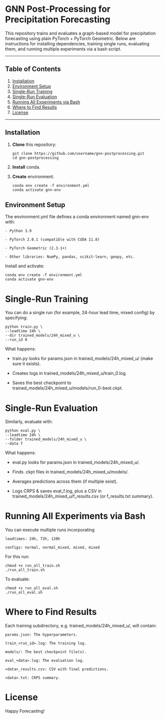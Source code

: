 # GNN Post-Processing for Precipitation Forecasting

This repository trains and evaluates a graph-based model for precipitation forecasting using plain PyTorch + PyTorch Geometric. Below are instructions for installing dependencies, training single runs, evaluating them, and running multiple experiments via a bash script.

---

## Table of Contents

1. [Installation](#installation)
3. [Environment Setup](#environment-setup)
4. [Single-Run Training](#single-run-training)
5. [Single-Run Evaluation](#single-run-evaluation)
6. [Running All Experiments via Bash](#running-all-experiments-via-bash)
7. [Where to Find Results](#where-to-find-results)
8. [License](#license)

---

## Installation

1. **Clone** this repository:
   ```
   git clone https://github.com/username/gnn-postprocessing.git
   cd gnn-postprocessing
   ```
2. **Install** conda.

3. **Create** environment.
   ```
   conda env create -f environment.yml
   conda activate gnn-env
   ```
   
## Environment Setup

The environment.yml file defines a conda environment named gnn-env with:

    - Python 3.9

    - PyTorch 2.0.1 (compatible with CUDA 11.8)

    - PyTorch Geometric (2.3.1+)

    - Other libraries: NumPy, pandas, scikit-learn, geopy, etc.

Install and activate:
   ```
   conda env create -f environment.yml
   conda activate gnn-env
   ```
    

# Single-Run Training

You can do a single run (for example, 24-hour lead time, mixed config) by specifying:
    
    
    python train.py \
    --leadtime 24h \
    --dir trained_models/24h_mixed_u \
    --run_id 0
    
    
What happens:

- train.py looks for params.json in trained_models/24h_mixed_u/ (make sure it exists).

- Creates logs in trained_models/24h_mixed_u/train_0.log.

- Saves the best checkpoint to trained_models/24h_mixed_u/models/run_0-best.ckpt.

# Single-Run Evaluation

Similarly, evaluate with:
    
    python eval.py \
    --leadtime 24h \
    --folder trained_models/24h_mixed_u \
    --data f
    
What happens:

- eval.py looks for params.json in trained_models/24h_mixed_u/.

- Finds .ckpt files in trained_models/24h_mixed_u/models/.

- Averages predictions across them (if multiple exist).
  
- Logs CRPS & saves eval_f.log, plus a CSV in trained_models/24h_mixed_u/f_results.csv (or f_results.txt summary).

# Running All Experiments via Bash

You can execute multiple runs incorporating

    leadtimes: 24h, 72h, 120h

    configs: normal, normal_mixed, mixed, mixed

For this run:
   ```
   chmod +x run_all_train.sh
   ./run_all_train.sh
   ```

To evaluate:
   ```
   chmod +x run_all_eval.sh
   ./run_all_eval.sh
   ```

   
# Where to Find Results

Each training subdirectory, e.g. trained_models/24h_mixed_u/, will contain:

    params.json: The hyperparameters.

    train_<run_id>.log: The training log.

    models/: The best checkpoint file(s).

    eval_<data>.log: The evaluation log.

    <data>_results.csv: CSV with final predictions.

    <data>.txt: CRPS summary.

# License


Happy Forecasting!
